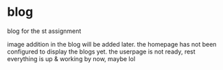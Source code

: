 # blog
blog for the st assignment

image addition in the blog will be added later.
the homepage has not been configured to display the blogs yet.
the userpage is not ready, rest everything is up & working by now, maybe lol
